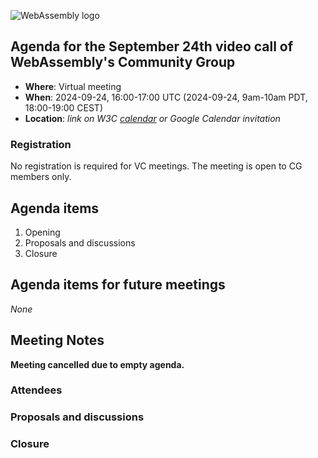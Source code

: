 ![WebAssembly logo](/images/WebAssembly.png)

## Agenda for the September 24th video call of WebAssembly's Community Group

- **Where**: Virtual meeting
- **When**: 2024-09-24, 16:00-17:00 UTC (2024-09-24, 9am-10am PDT, 18:00-19:00 CEST)
- **Location**: *link on W3C [calendar](https://www.w3.org/groups/cg/webassembly/calendar/) or Google Calendar invitation*

### Registration

No registration is required for VC meetings. The meeting is open to CG members only.

## Agenda items

1. Opening
1. Proposals and discussions
1. Closure

## Agenda items for future meetings

*None*

## Meeting Notes

**Meeting cancelled due to empty agenda.**

### Attendees

### Proposals and discussions

### Closure
